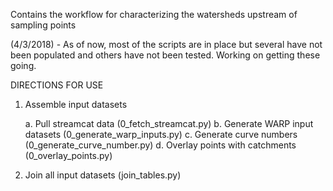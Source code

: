 Contains the workflow for characterizing the watersheds upstream of sampling points

(4/3/2018) - As of now, most of the scripts are in place but several have not been populated and others have not been tested. Working on getting these going.


DIRECTIONS FOR USE

1. Assemble input datasets

    a. Pull streamcat data (0_fetch_streamcat.py)
    b. Generate WARP input datasets (0_generate_warp_inputs.py)
    c. Generate curve numbers (0_generate_curve_number.py)
    d. Overlay points with catchments (0_overlay_points.py)

2. Join all input datasets (join_tables.py)


